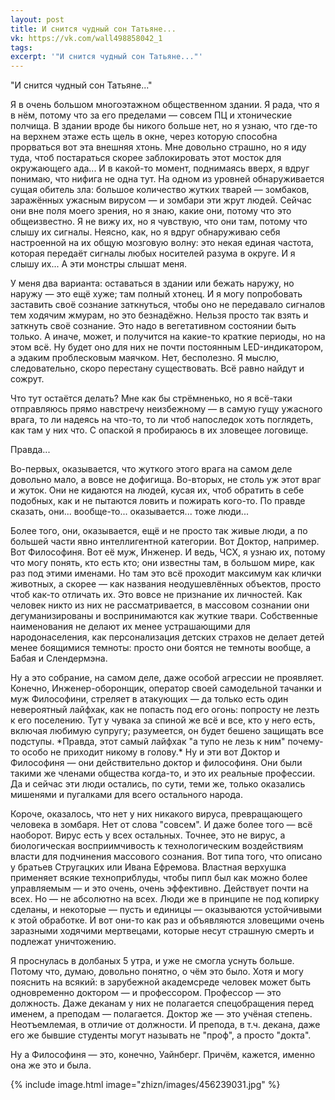 ```yaml
---
layout: post
title: И снится чудный сон Татьяне...
vk: https://vk.com/wall498858042_1
tags: 
excerpt: '"И снится чудный сон Татьяне..."'
---
```

"И снится чудный сон Татьяне..."

Я в очень большом многоэтажном общественном здании. Я рада, что я в нём, потому что за его пределами — совсем ПЦ и хтонические полчища. В здании вроде бы никого больше нет, но я узнаю, что где-то на верхнем этаже есть щель в окне, через которую способна прорваться вот эта внешняя хтонь. Мне довольно страшно, но я иду туда, чтоб постараться скорее заблокировать этот мосток для окружающего ада... И в какой-то момент, поднимаясь вверх, я вдруг понимаю, что нифига не одна тут. На одном из уровней обнаруживается сущая обитель зла: большое количество жутких тварей — зомбаков, заражённых ужасным вирусом — и зомбари эти жрут людей. Сейчас они вне поля моего зрения, но я знаю, какие они, потому что это общеизвестно. Я не вижу их, но я чувствую, что они там, потому что слышу их сигналы. Неясно, как, но я вдруг обнаруживаю себя настроенной на их общую мозговую волну: это некая единая частота, которая передаёт сигналы любых носителей разума в округе. И я слышу их... А эти монстры слышат меня. 

У меня два варианта: оставаться в здании или бежать наружу, но наружу — это ещё хуже; там полный хтонец. И я могу попробовать заставить своё сознание заткнуться, чтобы оно не передавало сигналов тем ходячим жмурам, но это безнадёжно. Нельзя просто так взять и заткнуть своё сознание. Это надо в вегетативном состоянии быть только. А иначе, может, и получится на какие-то краткие периоды, но на этом всё. Ну будет оно для них не почти постоянным LED-индикатором, а эдаким проблесковым маячком. Нет, бесполезно. Я мыслю, следовательно, скоро перестану существовать. Всё равно найдут и сожрут.

Что тут остаётся делать? Мне как бы стрёмненько, но я всё-таки отправляюсь прямо навстречу неизбежному — в самую гущу ужасного врага, то ли надеясь на что-то, то ли чтоб напоследок хоть поглядеть, как там у них что. С опаской я пробираюсь в их зловещее логовище. 

Правда... 

Во-первых, оказывается, что жуткого этого врага на самом деле довольно мало, а вовсе не дофигища. Во-вторых, не столь уж этот враг и жуток. Они не кидаются на людей, кусая их, чтоб обратить в себе подобных, как и не пытаются ловить и пожирать кого-то. По правде сказать, они... вообще-то... оказывается... тоже люди... 

Более того, они, оказывается, ещё и не просто так живые люди, а по большей части явно интеллигентной категории. Вот Доктор, например. Вот Философиня. Вот её муж, Инженер. И ведь, ЧСХ, я узнаю их, потому что могу понять, кто есть кто; они известны там, в большом мире, как раз под этими именами. Но там это всё проходит максимум как клички животных, а скорее — как названия неодушевлённых объектов, просто чтоб как-то отличать их. Это вовсе не признание их личностей. Как человек никто из них не рассматривается, в массовом сознании они дегуманизированы и воспринимаются как жуткие твари. Собственные наименования не делают их менее устрашающими для народонаселения, как персонализация детских страхов не делает детей менее боящимися темноты: просто они боятся не темноты вообще, а Бабая и Слендермэна. 

Ну а это собрание, на самом деле, даже особой агрессии не проявляет. Конечно, Инженер-оборонщик, оператор своей самодельной тачанки и муж Философини, стреляет в атакующих — да только есть один невероятный лайфхак, как не попасть под его огонь: попросту не лезть к его поселению. Тут у чувака за спиной же всё и все, кто у него есть, включая любимую супругу; разумеется, он будет бешено защищать все подступы. \*Правда, этот самый лайфхак "а тупо не лезь к ним" почему-то особо не приходит никому в голову.\* Ну и эти вот Доктор и Философиня — они действительно доктор и философиня. Они были такими же членами общества когда-то, и это их реальные профессии. Да и сейчас эти люди остались, по сути, теми же, только оказались мишенями и пугалками для всего остального народа.

Короче, оказалось, что нет у них никакого вируса, превращающего человека в зомбаря. Нет от слова "совсем". И даже более того — всё наоборот. Вирус есть у всех остальных. Точнее, это не вирус, а биологическая восприимчивость к технологическим воздействиям власти для подчинения массового сознания. Вот типа того, что описано у братьев Стругацких или Ивана Ефремова. Властная верхушка применяет всякие техноприблуды, чтобы пипл был как можно более управляемым — и это очень, очень эффективно. Действует почти на всех. Но — не абсолютно на всех. Люди же в принципе не под копирку сделаны, и некоторые — пусть и единицы — оказываются устойчивыми к этой обработке. И вот они-то как раз и объявляются зловещими очень заразными ходячими мертвецами, которые несут страшную смерть и подлежат уничтожению.

Я проснулась в долбаных 5 утра, и уже не смогла уснуть больше. Потому что, думаю, довольно понятно, о чём это было. Хотя и могу пояснить на всякий: в зарубежной академсреде человек может быть одновременно доктором — и профессором. Профессор — это должность. Даже деканам у них не полагается спецобращения перед именем, а преподам — полагается. Доктор же — это учёная степень. Неотъемлемая, в отличие от должности. И препода, в т.ч. декана, даже его же бывшие студенты могут называть не "проф", а просто "докта". 

Ну а Философиня — это, конечно, Уайнберг. Причём, кажется, именно она же это и была.

{% include image.html image="zhizn/images/456239031.jpg" %}
